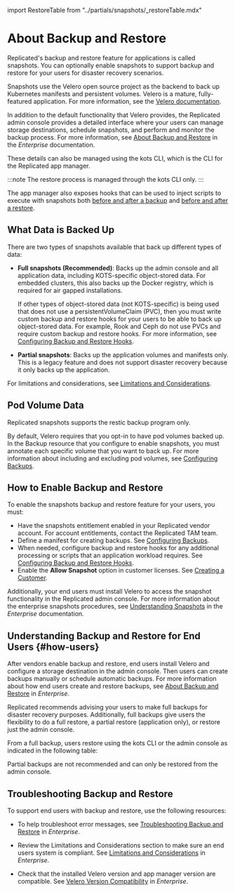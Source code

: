 import RestoreTable from "../partials/snapshots/_restoreTable.mdx"

# About Backup and Restore

Replicated's backup and restore feature for applications is called snapshots. You can optionally enable snapshots to support backup and restore for your users for disaster recovery scenarios.

Snapshots use the Velero open source project as the backend to back up Kubernetes manifests and persistent volumes. Velero is a mature, fully-featured application. For more information, see the [Velero documentation](https://velero.io/docs/).

In addition to the default functionality that Velero provides, the Replicated admin console provides a detailed interface where your users can manage storage destinations, schedule snapshots, and perform and monitor the backup process. For more information, see [About Backup and Restore](/enterprise/snapshots-understanding) in the _Enterprise_ documentation.

These details can also be managed using the kots CLI, which is the CLI for the Replicated app manager.

:::note
The restore process is managed through the kots CLI only.
:::

The app manager also exposes hooks that can be used to inject scripts to execute with snapshots both [before and after a backup](snapshots-configuring-backups) and [before and after a restore](../enterprise/snapshots-understanding).

## What Data is Backed Up

There are two types of snapshots available that back up different types of data:

* **Full snapshots (Recommended)**: Backs up the admin console and all application data, including KOTS-specific object-stored data. For embedded clusters, this also backs up the Docker registry, which is required for air gapped installations.

    If other types of object-stored data (not KOTS-specific) is being used that does not use a persistentVolumeClaim (PVC), then you must write custom backup and restore hooks for your users to be able to back up object-stored data. For example, Rook and Ceph do not use PVCs and require custom backup and restore hooks. For more information, see [Configuring Backup and Restore Hooks](snapshots-hooks).

* **Partial snapshots**: Backs up the application volumes and manifests only. This is a legacy feature and does not support disaster recovery because it only backs up the application.

For limitations and considerations, see [Limitations and Considerations](/enterprise/snapshots-understanding#limitations-and-considerations).

## Pod Volume Data

Replicated snapshots supports the restic backup program only.

By default, Velero requires that you opt-in to have pod volumes backed up. In the Backup resource that you configure to enable snapshots, you must annotate each specific volume that you want to back up. For more information about including and excluding pod volumes, see [Configuring Backups](snapshots-configuring-backups). 

## How to Enable Backup and Restore

To enable the snapshots backup and restore feature for your users, you must:

- Have the snapshots entitlement enabled in your Replicated vendor account. For account entitlements, contact the Replicated TAM team.
- Define a manifest for creating backups. See [Configuring Backups](snapshots-configuring-backups).
- When needed, configure backup and restore hooks for any additional processing or scripts that an application workload requires. See [Configuring Backup and Restore Hooks](snapshots-hooks).
- Enable the **Allow Snapshot** option in customer licenses. See [Creating a Customer](releases-creating-customer).

Additionally, your end users must install Velero to access the snapshot functionality in the Replicated admin console. For more information about the enterprise snapshots procedures, see [Understanding Snapshots](../enterprise/snapshots-understanding) in the _Enterprise_ documentation.

## Understanding Backup and Restore for End Users {#how-users}

After vendors enable backup and restore, end users install Velero and configure a storage destination in the admin console. Then users can create backups manually or schedule automatic backups. For more information about how end users create and restore backups, see [About Backup and Restore](/enterprise/snapshots-understanding) in _Enterprise_.

Replicated recommends advising your users to make full backups for disaster recovery purposes. Additionally, full backups give users the flexibility to do a full restore, a partial restore (application only), or restore just the admin console.

From a full backup, users restore using the kots CLI or the admin console as indicated in the following table:

<RestoreTable/>

Partial backups are not recommended and can only be restored from the admin console.

## Troubleshooting Backup and Restore

To support end users with backup and restore, use the following resources:

- To help troubleshoot error messages, see [Troubleshooting Backup and Restore](/enterprise/snapshots-troubleshooting-backup-restore) in _Enterprise_. 

- Review the Limitations and Considerations section to make sure an end users system is compliant. See [Limitations and Considerations](/enterprise/snapshots-understanding#limitations-and-considerations) in _Enterprise_.

- Check that the installed Velero version and app manager version are compatible. See [Velero Version Compatibility](enterprise/snapshots-understanding#velero-version-compatibility) in _Enterprise_.